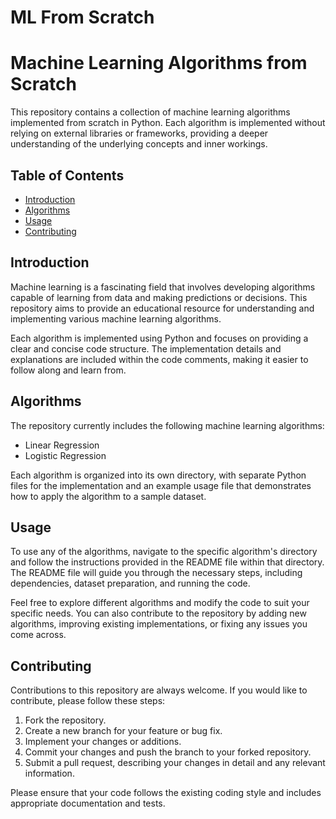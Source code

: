 # ML From Scratch

# Machine Learning Algorithms from Scratch

This repository contains a collection of machine learning algorithms implemented from scratch in Python. Each algorithm is implemented without relying on external libraries or frameworks, providing a deeper understanding of the underlying concepts and inner workings.

## Table of Contents

- [Introduction](#introduction)
- [Algorithms](#algorithms)
- [Usage](#usage)
- [Contributing](#contributing)

## Introduction

Machine learning is a fascinating field that involves developing algorithms capable of learning from data and making predictions or decisions. This repository aims to provide an educational resource for understanding and implementing various machine learning algorithms.

Each algorithm is implemented using Python and focuses on providing a clear and concise code structure. The implementation details and explanations are included within the code comments, making it easier to follow along and learn from.

## Algorithms

The repository currently includes the following machine learning algorithms:

- Linear Regression
- Logistic Regression


Each algorithm is organized into its own directory, with separate Python files for the implementation and an example usage file that demonstrates how to apply the algorithm to a sample dataset.

## Usage

To use any of the algorithms, navigate to the specific algorithm's directory and follow the instructions provided in the README file within that directory. The README file will guide you through the necessary steps, including dependencies, dataset preparation, and running the code.

Feel free to explore different algorithms and modify the code to suit your specific needs. You can also contribute to the repository by adding new algorithms, improving existing implementations, or fixing any issues you come across.

## Contributing

Contributions to this repository are always welcome. If you would like to contribute, please follow these steps:

1. Fork the repository.
2. Create a new branch for your feature or bug fix.
3. Implement your changes or additions.
4. Commit your changes and push the branch to your forked repository.
5. Submit a pull request, describing your changes in detail and any relevant information.

Please ensure that your code follows the existing coding style and includes appropriate documentation and tests.



